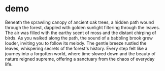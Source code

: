 # demo
Beneath the sprawling canopy of ancient oak trees, a hidden path wound through the forest, dappled with golden sunlight filtering through the leaves. The air was filled with the earthy scent of moss and the distant chirping of birds. As you walked along the path, the sound of a babbling brook grew louder, inviting you to follow its melody. The gentle breeze rustled the leaves, whispering secrets of the forest's history. Every step felt like a journey into a forgotten world, where time slowed down and the beauty of nature reigned supreme, offering a sanctuary from the chaos of everyday life.
